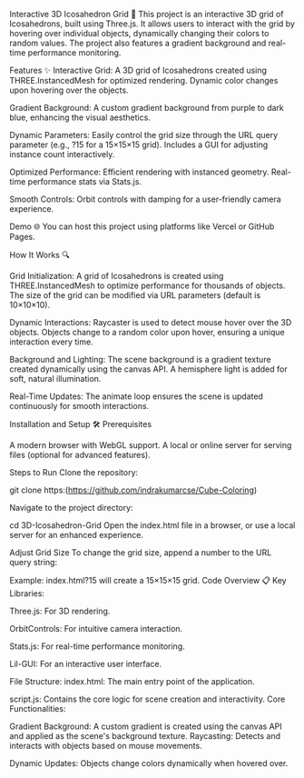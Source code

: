 Interactive 3D Icosahedron Grid 🌌
This project is an interactive 3D grid of Icosahedrons, built using Three.js. It allows users to interact with the grid by hovering over individual objects, dynamically changing their colors to random values. The project also features a gradient background and real-time performance monitoring.

Features ✨
Interactive Grid:
A 3D grid of Icosahedrons created using THREE.InstancedMesh for optimized rendering.
Dynamic color changes upon hovering over the objects.

Gradient Background:
A custom gradient background from purple to dark blue, enhancing the visual aesthetics.

Dynamic Parameters:
Easily control the grid size through the URL query parameter (e.g., ?15 for a 15×15×15 grid).
Includes a GUI for adjusting instance count interactively.

Optimized Performance:
Efficient rendering with instanced geometry.
Real-time performance stats via Stats.js.

Smooth Controls:
Orbit controls with damping for a user-friendly camera experience.

Demo 🌐
You can host this project using platforms like Vercel or GitHub Pages.

How It Works 🔍

Grid Initialization:
A grid of Icosahedrons is created using THREE.InstancedMesh to optimize performance for thousands of objects.
The size of the grid can be modified via URL parameters (default is 10×10×10).

Dynamic Interactions:
Raycaster is used to detect mouse hover over the 3D objects.
Objects change to a random color upon hover, ensuring a unique interaction every time.

Background and Lighting:
The scene background is a gradient texture created dynamically using the canvas API.
A hemisphere light is added for soft, natural illumination.

Real-Time Updates:
The animate loop ensures the scene is updated continuously for smooth interactions.

Installation and Setup 🛠️
Prerequisites

A modern browser with WebGL support.
A local or online server for serving files (optional for advanced features).

Steps to Run
Clone the repository:

git clone https:(https://github.com/indrakumarcse/Cube-Coloring)

Navigate to the project directory:

cd 3D-Icosahedron-Grid
Open the index.html file in a browser, or use a local server for an enhanced experience.

Adjust Grid Size
To change the grid size, append a number to the URL query string:

Example: index.html?15 will create a 15×15×15 grid.
Code Overview 📋
Key Libraries:

Three.js: For 3D rendering.

OrbitControls: For intuitive camera interaction.

Stats.js: For real-time performance monitoring.

Lil-GUI: For an interactive user interface.

File Structure:
index.html: The main entry point of the application.

script.js: Contains the core logic for scene creation and interactivity.
Core Functionalities:

Gradient Background:
A custom gradient is created using the canvas API and applied as the scene's background texture.
Raycasting:
Detects and interacts with objects based on mouse movements.

Dynamic Updates:
Objects change colors dynamically when hovered over.

